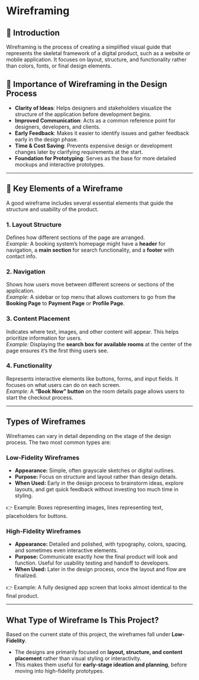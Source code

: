 # Wireframing  

## 📌 Introduction  
Wireframing is the process of creating a simplified visual guide that represents the skeletal framework of a digital product, such as a website or mobile application. It focuses on layout, structure, and functionality rather than colors, fonts, or final design elements.  

## 🎯 Importance of Wireframing in the Design Process  
- **Clarity of Ideas**: Helps designers and stakeholders visualize the structure of the application before development begins.  
- **Improved Communication**: Acts as a common reference point for designers, developers, and clients.  
- **Early Feedback**: Makes it easier to identify issues and gather feedback early in the design phase.  
- **Time & Cost Saving**: Prevents expensive design or development changes later by clarifying requirements at the start.  
- **Foundation for Prototyping**: Serves as the base for more detailed mockups and interactive prototypes.  

---

## 🧩 Key Elements of a Wireframe  

A good wireframe includes several essential elements that guide the structure and usability of the product.  

### 1. Layout Structure  
Defines how different sections of the page are arranged.  
*Example:* A booking system’s homepage might have a **header** for navigation, a **main section** for search functionality, and a **footer** with contact info.  

### 2. Navigation  
Shows how users move between different screens or sections of the application.  
*Example:* A sidebar or top menu that allows customers to go from the **Booking Page** to **Payment Page** or **Profile Page**.  

### 3. Content Placement  
Indicates where text, images, and other content will appear. This helps prioritize information for users.  
*Example:* Displaying the **search box for available rooms** at the center of the page ensures it’s the first thing users see.  

### 4. Functionality  
Represents interactive elements like buttons, forms, and input fields. It focuses on what users can do on each screen.  
*Example:* A **“Book Now” button** on the room details page allows users to start the checkout process.  

---
## Types of Wireframes

Wireframes can vary in detail depending on the stage of the design process. The two most common types are:

### Low-Fidelity Wireframes
- **Appearance:** Simple, often grayscale sketches or digital outlines.  
- **Purpose:** Focus on structure and layout rather than design details.  
- **When Used:** Early in the design process to brainstorm ideas, explore layouts, and get quick feedback without investing too much time in styling.  

👉 Example: Boxes representing images, lines representing text, placeholders for buttons.

### High-Fidelity Wireframes
- **Appearance:** Detailed and polished, with typography, colors, spacing, and sometimes even interactive elements.  
- **Purpose:** Communicate exactly how the final product will look and function. Useful for usability testing and handoff to developers.  
- **When Used:** Later in the design process, once the layout and flow are finalized.  

👉 Example: A fully designed app screen that looks almost identical to the final product.

---

## What Type of Wireframe Is This Project?

Based on the current state of this project, the wireframes fall under **Low-Fidelity**.  

- The designs are primarily focused on **layout, structure, and content placement** rather than visual styling or interactivity.  
- This makes them useful for **early-stage ideation and planning**, before moving into high-fidelity prototypes.


